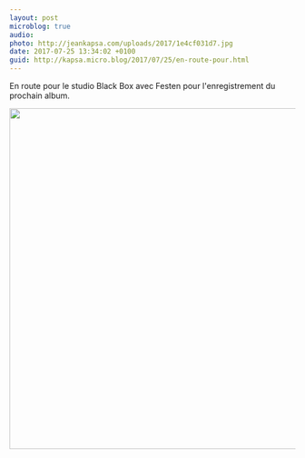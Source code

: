 ```yaml
---
layout: post
microblog: true
audio: 
photo: http://jeankapsa.com/uploads/2017/1e4cf031d7.jpg
date: 2017-07-25 13:34:02 +0100
guid: http://kapsa.micro.blog/2017/07/25/en-route-pour.html
---
```

En route pour le studio Black Box avec Festen pour l'enregistrement du prochain album.

<img src="http://jeankapsa.com/uploads/2017/1e4cf031d7.jpg" width="600" height="600" style="height: auto" />
